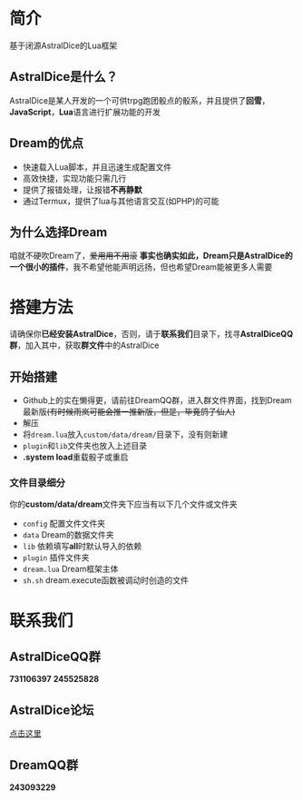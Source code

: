 # 简介
基于闭源AstralDice的Lua框架
## AstralDice是什么？
AstralDice是某人开发的一个可供trpg跑团骰点的骰系，并且提供了**回雪**，**JavaScript**，**Lua**语言进行扩展功能的开发
## Dream的优点
 - 快速载入Lua脚本，并且迅速生成配置文件
 - 高效快捷，实现功能只需几行
 - 提供了报错处理，让报错**不再静默**
 - 通过Termux，提供了lua与其他语言交互(如PHP)的可能
## 为什么选择Dream
咱就不硬吹Dream了，~~爱用用不用滚~~
**事实也确实如此，Dream只是AstralDice的一个很小的插件**，我不希望他能声明远扬，但也希望Dream能被更多人需要
# 搭建方法
请确保你**已经安装AstralDice**，否则，请于**联系我们**目录下，找寻**AstralDiceQQ群**，加入其中，获取**群文件**中的AstralDice
## 开始搭建
  - Github上的实在懒得更，请前往DreamQQ群，进入群文件界面，找到Dream最新版~~(有时候雨岚可能会推一推新版，但是，毕竟鸽子仙人)~~
  - 解压
  - 将`dream.lua`放入`custom/data/dream/`目录下，没有则新建
  - `plugin`和`lib`文件夹也放入上述目录
  - **.system load**重载骰子或重启
### 文件目录细分
你的**custom/data/dream**文件夹下应当有以下几个文件或文件夹
  - `config`  配置文件文件夹
  - `data`    Dream的数据文件夹
  - `lib`     依赖填写**all**时默认导入的依赖
  - `plugin` 插件文件夹
  - `dream.lua` Dream框架主体
  - `sh.sh`    dream.execute函数被调动时创造的文件
# 联系我们
## AstralDiceQQ群
**731106397**
**245525828**
## AstralDice论坛
[点击这里](https://astral.snoweven.com/)
## DreamQQ群
**243093229**

